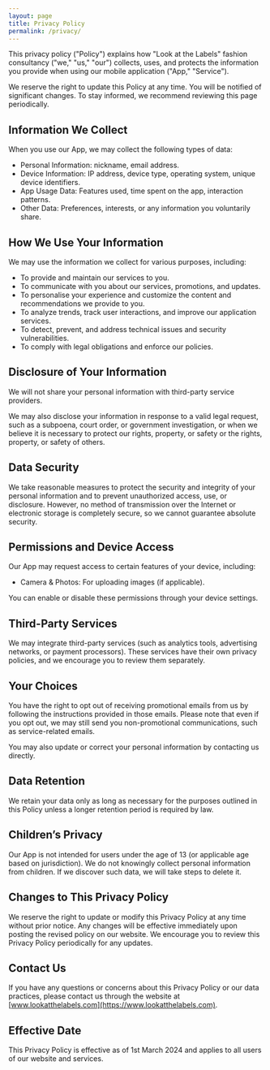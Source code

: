 ```yaml
---
layout: page
title: Privacy Policy
permalink: /privacy/
---
```


This privacy policy ("Policy") explains how "Look at the Labels" fashion consultancy ("we," "us," "our") collects, uses, and protects the information you provide when using our mobile application ("App," "Service").

We reserve the right to update this Policy at any time. You will be notified of significant changes. To stay informed, we recommend reviewing this page periodically.

## Information We Collect

When you use our App, we may collect the following types of data:

- Personal Information: nickname, email address.
- Device Information: IP address, device type, operating system, unique device identifiers.
- App Usage Data: Features used, time spent on the app, interaction patterns.
- Other Data: Preferences, interests, or any information you voluntarily share.

## How We Use Your Information

We may use the information we collect for various purposes, including:

- To provide and maintain our services to you.
- To communicate with you about our services, promotions, and updates.
- To personalise your experience and customize the content and recommendations we provide to you.
- To analyze trends, track user interactions, and improve our application services.
- To detect, prevent, and address technical issues and security vulnerabilities.
- To comply with legal obligations and enforce our policies.

## Disclosure of Your Information

We will not share your personal information with third-party service providers.

We may also disclose your information in response to a valid legal request, such as a subpoena, court order, or government investigation, or when we believe it is necessary to protect our rights, property, or safety or the rights, property, or safety of others.

## Data Security

We take reasonable measures to protect the security and integrity of your personal information and to prevent unauthorized access, use, or disclosure. However, no method of transmission over the Internet or electronic storage is completely secure, so we cannot guarantee absolute security.

## Permissions and Device Access

Our App may request access to certain features of your device, including:

- Camera & Photos: For uploading images (if applicable).

You can enable or disable these permissions through your device settings.

## Third-Party Services

We may integrate third-party services (such as analytics tools, advertising networks, or payment processors). These services have their own privacy policies, and we encourage you to review them separately.

## Your Choices

You have the right to opt out of receiving promotional emails from us by following the instructions provided in those emails. Please note that even if you opt out, we may still send you non-promotional communications, such as service-related emails.

You may also update or correct your personal information by contacting us directly.

## Data Retention

We retain your data only as long as necessary for the purposes outlined in this Policy unless a longer retention period is required by law.

## Children’s Privacy

Our App is not intended for users under the age of 13 (or applicable age based on jurisdiction). We do not knowingly collect personal information from children. If we discover such data, we will take steps to delete it.

## Changes to This Privacy Policy

We reserve the right to update or modify this Privacy Policy at any time without prior notice. Any changes will be effective immediately upon posting the revised policy on our website. We encourage you to review this Privacy Policy periodically for any updates.

## Contact Us

If you have any questions or concerns about this Privacy Policy or our data practices, please contact us through the website at [www.lookatthelabels.com](https://www.lookatthelabels.com).

## Effective Date

This Privacy Policy is effective as of 1st March 2024 and applies to all users of our website and services.
